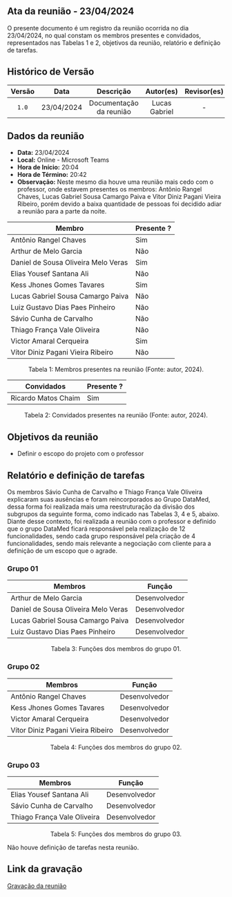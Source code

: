## Ata da reunião - 23/04/2024

O presente documento é um registro da reunião ocorrida no dia 23/04/2024, no qual constam os membros presentes e convidados,
representados nas Tabelas 1 e 2, objetivos da reunião, relatório e definição de tarefas.</p>

## Histórico de Versão

| Versão |    Data    |        Descrição        |   Autor(es)   | Revisor(es) |
| :----: | :--------: | :---------------------: | :-----------: | :---------: |
| `1.0`  | 23/04/2024 | Documentação da reunião | Lucas Gabriel |      -      |

## Dados da reunião

- **Data:** 23/04/2024
- **Local:** Online - Microsoft Teams
- **Hora de Início:** 20:04
- **Hora de Término:** 20:42
- **Observação:** Neste mesmo dia houve uma reunião mais cedo com o professor, onde estavem presentes os membros: Antônio Rangel Chaves, Lucas Gabriel Sousa Camargo Paiva e Vítor Diniz Pagani Vieira Ribeiro, porém devido a baixa quantidade de pessoas foi decidido adiar a reunião para a parte da noite.

| Membro                              | Presente ? |
| ----------------------------------- | ---------- |
| Antônio Rangel Chaves               | Sim        |
| Arthur de Melo Garcia               | Não        |
| Daniel de Sousa Oliveira Melo Veras | Sim        |
| Elias Yousef Santana Ali            | Não        |
| Kess Jhones Gomes Tavares           | Sim        |
| Lucas Gabriel Sousa Camargo Paiva   | Não        |
| Luiz Gustavo Dias Paes Pinheiro     | Não        |
| Sávio Cunha de Carvalho             | Não        |
| Thiago França Vale Oliveira         | Não        |
| Victor Amaral Cerqueira             | Sim        |
| Vítor Diniz Pagani Vieira Ribeiro   | Não        |

<div style="text-align: center">
<p> Tabela 1: Membros presentes na reunião (Fonte: autor, 2024). </p>
</div>

| Convidados          | Presente ? |
| ------------------- | ---------- |
| Ricardo Matos Chaim | Sim        |

<div style="text-align: center">
<p> Tabela 2: Convidados presentes na reunião (Fonte: autor, 2024). </p>
</div>

## Objetivos da reunião

- Definir o escopo do projeto com o professor

## Relatório e definição de tarefas

Os membros Sávio Cunha de Carvalho e Thiago França Vale Oliveira explicaram suas ausências e foram reincorporados ao Grupo DataMed, dessa forma foi realizada mais uma reestruturação da divisão dos subgrupos da seguinte forma, como indicado nas Tabelas 3, 4 e 5, abaixo. Diante desse contexto, foi realizada a reunião com o professor e definido que o grupo DataMed ficará responsável pela realização de 12 funcionalidades, sendo cada grupo responsável pela criação de 4 funcionalidades, sendo mais relevante a negociação com cliente para a definição de um escopo que o agrade.

### Grupo 01

| Membros                             | Função        |
| ----------------------------------- | ------------- |
| Arthur de Melo Garcia               | Desenvolvedor |
| Daniel de Sousa Oliveira Melo Veras | Desenvolvedor |
| Lucas Gabriel Sousa Camargo Paiva   | Desenvolvedor |
| Luiz Gustavo Dias Paes Pinheiro     | Desenvolvedor |

<div style="text-align: center">
<p> Tabela 3: Funções dos membros do grupo 01. </p>
</div>

### Grupo 02

| Membros                           | Função        |
| --------------------------------- | ------------- |
| Antônio Rangel Chaves             | Desenvolvedor |
| Kess Jhones Gomes Tavares         | Desenvolvedor |
| Victor Amaral Cerqueira           | Desenvolvedor |
| Vítor Diniz Pagani Vieira Ribeiro | Desenvolvedor |

<div style="text-align: center">
<p> Tabela 4: Funções dos membros do grupo 02. </p>
</div>

### Grupo 03

| Membros                     | Função        |
| --------------------------- | ------------- |
| Elias Yousef Santana Ali    | Desenvolvedor |
| Sávio Cunha de Carvalho     | Desenvolvedor |
| Thiago França Vale Oliveira | Desenvolvedor |

<div style="text-align: center">
<p> Tabela 5: Funções dos membros do grupo 03. </p>
</div>

Não houve definição de tarefas nesta reunião.

## Link da gravação

[Gravação da reunião](https://youtu.be/ohGLGFwmfVI)